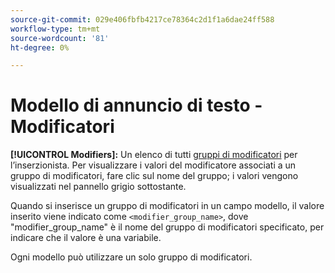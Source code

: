 ```yaml
---
source-git-commit: 029e406fbfb4217ce78364c2d1f1a6dae24ff588
workflow-type: tm+mt
source-wordcount: '81'
ht-degree: 0%

---
```

# Modello di annuncio di testo - Modificatori

**[!UICONTROL Modifiers]:** Un elenco di tutti [gruppi di modificatori](/help/search-social-commerce/campaign-management/inventory-feeds/modifiers-manage.md) per l’inserzionista. Per visualizzare i valori del modificatore associati a un gruppo di modificatori, fare clic sul nome del gruppo; i valori vengono visualizzati nel pannello grigio sottostante.

Quando si inserisce un gruppo di modificatori in un campo modello, il valore inserito viene indicato come `<modifier_group_name>`, dove &quot;modifier_group_name&quot; è il nome del gruppo di modificatori specificato, per indicare che il valore è una variabile.

Ogni modello può utilizzare un solo gruppo di modificatori.
